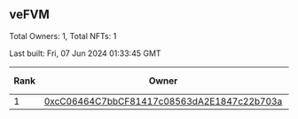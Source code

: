 ## veFVM

Total Owners: 1, Total NFTs: 1

Last built: Fri, 07 Jun 2024 01:33:45 GMT

| Rank | Owner | Voting Power | Influence | NFTs Id |
| --- | --- | --- | --- | --- |
  | 1 | [0xcC06464C7bbCF81417c08563dA2E1847c22b703a](https://debank.com/profile/0xcC06464C7bbCF81417c08563dA2E1847c22b703a?chain=ftm) | 395,998.073 | 5.51161% | 1 |